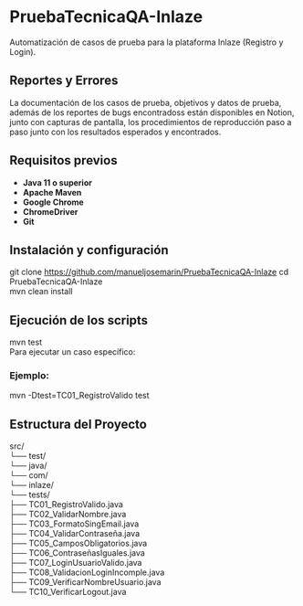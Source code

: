 # PruebaTecnicaQA-Inlaze  
Automatización de casos de prueba para la plataforma Inlaze (Registro y Login).  
## Reportes y Errores  
La documentación de los casos de prueba, objetivos y datos de prueba, además de los reportes de bugs encontradoss están disponibles en Notion, junto con capturas de pantalla, los procedimientos de reproducción paso a paso junto con los resultados esperados y encontrados.  
## Requisitos previos  
- **Java 11 o superior**  
- **Apache Maven**  
- **Google Chrome**  
- **ChromeDriver**  
- **Git**  
## Instalación y configuración  
git clone https://github.com/manueljosemarin/PruebaTecnicaQA-Inlaze
cd PruebaTecnicaQA-Inlaze  
mvn clean install  
## Ejecución de los scripts  
mvn test  
Para ejecutar un caso específico: 
### Ejemplo:
mvn -Dtest=TC01_RegistroValido test  
## Estructura del Proyecto  
src/  
 └── test/  
     └── java/  
         └── com/  
             └── inlaze/  
                 └── tests/  
                     ├── TC01_RegistroValido.java  
                     ├── TC02_ValidarNombre.java  
                     ├── TC03_FormatoSingEmail.java  
                     ├── TC04_ValidarContraseña.java  
                     ├── TC05_CamposObligatorios.java  
                     ├── TC06_ContraseñasIguales.java  
                     ├── TC07_LoginUsuarioValido.java  
                     ├── TC08_ValidacionLoginIncomple.java  
                     ├── TC09_VerificarNombreUsuario.java  
                     └── TC10_VerificarLogout.java  


